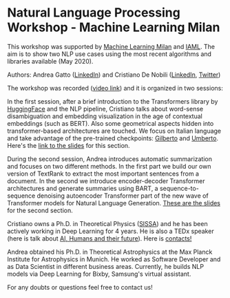 # Natural Language Processing Workshop - Machine Learning Milan

This workshop was supported by [Machine Learning Milan](https://twitter.com/ML_Milano) and [IAML](https://twitter.com/iaml_it). The aim is to show two NLP use cases using the most recent algorithms and libraries available (May 2020).

Authors: Andrea Gatto ([LinkedIn](https://www.linkedin.com/in/andrea-gatto/)) and Cristiano De Nobili ([LinkedIn](https://www.linkedin.com/in/cristiano-de-nobili/), [Twitter](https://twitter.com/denocris))

The workshop was recorded ([video link](https://www.youtube.com/watch?v=1vL3rn2ctuw&feature=youtu.be)) and it is organized in two sessions:

In the first session, after a brief introduction to the Transformers library by [HuggingFace](https://huggingface.co/) and the NLP pipeline, Cristiano talks about word-sense disambiguation and embedding visualization in the age of contextual embeddings (such as BERT). Also some geometrical aspects hidden into transformer-based architectures are touched. We focus on Italian language and take advantage of the pre-trained checkpoints: [Gilberto](https://huggingface.co/idb-ita/gilberto-uncased-from-camembert) and [Umberto](https://huggingface.co/Musixmatch/umberto-commoncrawl-cased-v1). Here's the [link to the slides](https://docs.google.com/presentation/d/e/2PACX-1vQSCVJkfs5toV9UkFGx0JnEw6u9KJWe0HlwrooZ7I4FSbVF4LdAOhKjFrrjyHxDc1EflqMmGnvvo1-r/pub?start=false&loop=false&delayms=3000) for this section.

During the second session, Andrea introduces automatic summarization and focuses on two different methods. In the first part we build our own version of TextRank to extract the most important sentences from a document. In the second we introduce encoder-decoder Transformer architectures and generate summaries using BART, a sequence-to-sequence denoising autoencoder Transformer part of the new wave of Transformer models for Natural Language Generation. [These are the slides](https://docs.google.com/presentation/d/13zb4KPoZyAQVqRWn1xcbHgxNHPg5Lgc5wD7QEbq0K68/present?token=AC4w5ViN4aKOqOx3j9TlaDRe82mCRFzoKQ%3A1590066722277&includes_info_params=1&eisi=CJa5mpGExekCFQZGJgodC70K7A#slide=id.p) for the second section.


Cristiano owns a Ph.D. in Theoretical Physics ([SISSA](https://twitter.com/Sissaschool)) and he has been actively working in Deep Learning for 4 years. He is also a TEDx speaker (here is talk about [AI, Humans and their future](https://youtu.be/8-hrmer9d_E)). Here is [contacts!](https://denocris.com/)

Andrea obtained his Ph.D. in Theoretical Astrophysics at the Max Planck Institute for Astrophysics in Munich. He worked as Software Developer and as Data Scientist in different business areas. Currently, he builds NLP models via Deep Learning for Bixby, Samsung's virtual assistant.

For any doubts or questions feel free to contact us!
